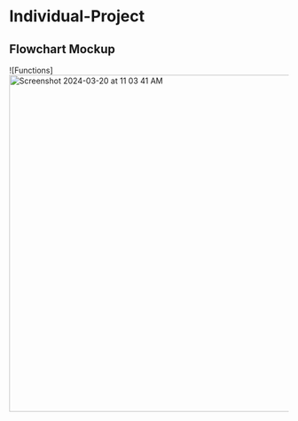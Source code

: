 # Individual-Project
## Flowchart Mockup
![Functions]<img width="608" alt="Screenshot 2024-03-20 at 11 03 41 AM" src="https://github.com/HarveyECraig/Individual-Project/assets/142818450/12135598-c1f0-43b6-8b16-5899b4e7f689">

